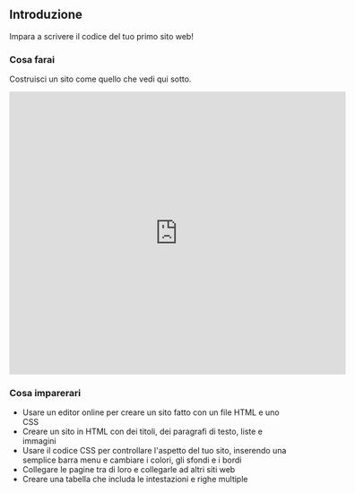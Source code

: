 ## Introduzione

Impara a scrivere il codice del tuo primo sito web!

### Cosa farai

Costruisci un sito come quello che vedi qui sotto.

<div class="trinket">
  <iframe src="https://trinket.io/embed/html/7bb7dafb6e?outputOnly=true&start=result" width="600" height="505" frameborder="0" marginwidth="0" marginheight="0" allowfullscreen>
  </iframe>
</div>

### Cosa imparerari

- Usare un editor online per creare un sito fatto con un file HTML e uno CSS
- Creare un sito in HTML con dei titoli, dei paragrafi di testo, liste e immagini
- Usare il codice CSS per controllare l'aspetto del tuo sito, inserendo una semplice barra menu e cambiare i colori, gli sfondi e i bordi
- Collegare le pagine tra di loro e collegarle ad altri siti web
- Creare una tabella che includa le intestazioni e righe multiple
